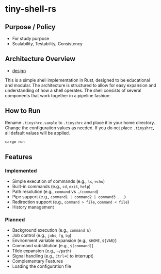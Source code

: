 # tiny-shell-rs

## Purpose / Policy

- For study purpose
- Scalability, Testability, Consistency

## Architecture Overview

- [design](./docs/design.md)

This is a simple shell implementation in Rust, designed to be educational and modular. The architecture is structured to allow for easy expansion and understanding of how a shell operates.
The shell consists of several components that work together in a pipeline fashion:

## How to Run

Rename `.tinyshrc.sample` to `.tinyshrc` and place it in your home directory.
Change the configuration values as needed.
If you do not place `.tinyshrc`, all default values will be applied.

```sh
cargo run
```

## Features

### Implemented

- Simple execution of commands (e.g., `ls`, `echo`)
- Built-in commands (e.g., `cd`, `exit`, `help`)
- Path resolution (e.g., `command` vs `./command`)
- Pipe support (e.g., `command1 | command2 | command3 ...`)
- Redirection support (e.g., `command > file`, `command < file`)
- History management

### Planned

- Background execution (e.g., `command &`)
- Job control (e.g., `jobs`, `fg`, `bg`)
- Environment variable expansion (e.g., `$HOME`, `${VAR}`)
- Command substitution (e.g., `$(command)`)
- Tilde expansion (e.g., `~/path`)
- Signal handling (e.g., `Ctrl+C` to interrupt)
- Complementary Features
- Loading the configuration file

